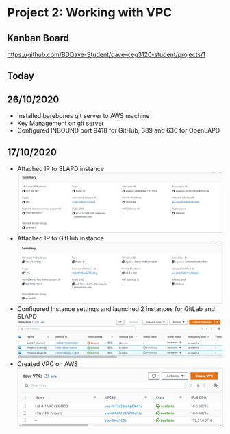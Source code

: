 # Project 2:  Working with VPC

## Kanban Board
https://github.com/BDDave-Student/dave-ceg3120-student/projects/1

## Today

## 26/10/2020
- Installed barebones git server to AWS machine
- Key Management on git server
- Configured INBOUND port 9418 for GitHub, 389 and 636 for OpenLAPD

## 17/10/2020
- Attached IP to SLAPD instance
![SLAPD-IP](images/project2-slapd-ip.PNG)
- Attached IP to GitHub instance
![GitHub-IP](images/project2-github-ip.PNG)
- Configured Instance settings and launched 2 instances for GitLab and SLAPD
![Instances](images/project2-instances.PNG)
- Created VPC on AWS
![VPC](images/project2-VPC.PNG)
